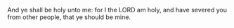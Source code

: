 And ye shall be holy unto me: for I the LORD am holy, and have severed you from other people, that ye should be mine.
